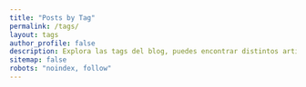 ```yaml
---
title: "Posts by Tag"
permalink: /tags/
layout: tags
author_profile: false
description: Explora las tags del blog, puedes encontrar distintos artículos en los temas y tecnologías que más te gusten.
sitemap: false
robots: "noindex, follow"
---
```

